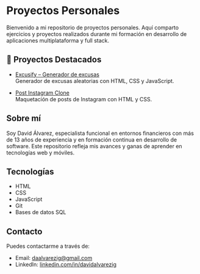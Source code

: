# Proyectos Personales

Bienvenido a mi repositorio de proyectos personales. Aquí comparto ejercicios y proyectos realizados durante mi formación en desarrollo de aplicaciones multiplataforma y full stack.

## 🚀 Proyectos Destacados

- [Excusify – Generador de excusas](https://4geeksacademy.github.io/daalvarezig-Excusify/)  
  Generador de excusas aleatorias con HTML, CSS y JavaScript.  

- [Post Instagram Clone](https://4geeksacademy.github.io/daalvarezig-post-instagram/)  
  Maquetación de posts de Instagram con HTML y CSS.

## Sobre mí

Soy David Álvarez, especialista funcional en entornos financieros con más de 13 años de experiencia y en formación continua en desarrollo de software. Este repositorio refleja mis avances y ganas de aprender en tecnologías web y móviles.

## Tecnologías

- HTML
- CSS
- JavaScript
- Git
- Bases de datos SQL

## Contacto

Puedes contactarme a través de:

- Email: daalvarezig@gmail.com
- LinkedIn: [linkedin.com/in/davidalvarezig](https://www.linkedin.com/in/davidalvarezig)
